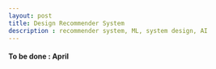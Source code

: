 ```yaml
---
layout: post
title: Design Recommender System
description : recommender system, ML, system design, AI
---
```


#### To be done : April
